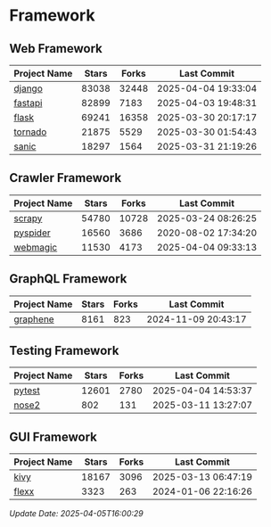 # Framework

## Web Framework
| Project Name | Stars | Forks | Last Commit |
| ------------ | ----- | ----- | ----------- |
| [django](https://github.com/django/django) | 83038 | 32448 | 2025-04-04 19:33:04 |
| [fastapi](https://github.com/fastapi/fastapi) | 82899 | 7183 | 2025-04-03 19:48:31 |
| [flask](https://github.com/pallets/flask) | 69241 | 16358 | 2025-03-30 20:17:17 |
| [tornado](https://github.com/tornadoweb/tornado) | 21875 | 5529 | 2025-03-30 01:54:43 |
| [sanic](https://github.com/sanic-org/sanic) | 18297 | 1564 | 2025-03-31 21:19:26 |

## Crawler Framework
| Project Name | Stars | Forks | Last Commit |
| ------------ | ----- | ----- | ----------- |
| [scrapy](https://github.com/scrapy/scrapy) | 54780 | 10728 | 2025-03-24 08:26:25 |
| [pyspider](https://github.com/binux/pyspider) | 16560 | 3686 | 2020-08-02 17:34:20 |
| [webmagic](https://github.com/code4craft/webmagic) | 11530 | 4173 | 2025-04-04 09:33:13 |

## GraphQL Framework
| Project Name | Stars | Forks | Last Commit |
| ------------ | ----- | ----- | ----------- |
| [graphene](https://github.com/graphql-python/graphene) | 8161 | 823 | 2024-11-09 20:43:17 |

## Testing Framework
| Project Name | Stars | Forks | Last Commit |
| ------------ | ----- | ----- | ----------- |
| [pytest](https://github.com/pytest-dev/pytest) | 12601 | 2780 | 2025-04-04 14:53:37 |
| [nose2](https://github.com/nose-devs/nose2) | 802 | 131 | 2025-03-11 13:27:07 |

## GUI Framework
| Project Name | Stars | Forks | Last Commit |
| ------------ | ----- | ----- | ----------- |
| [kivy](https://github.com/kivy/kivy) | 18167 | 3096 | 2025-03-13 06:47:19 |
| [flexx](https://github.com/flexxui/flexx) | 3323 | 263 | 2024-01-06 22:16:26 |

*Update Date: 2025-04-05T16:00:29*
